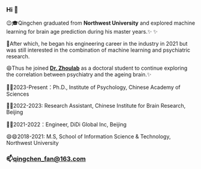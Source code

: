 ### Hi  👋

😉🎓Qingchen graduated from **Northwest University** and explored machine learning for brain age prediction during his master years.✨ ✨  

 🤔After which, he began his engineering career in the industry in 2021 but was still interested in the combination of machine learning and psychiatric research. 

 😄Thus he joined [**Dr. Zhoulab**](http://www.psych.cas.cn/team/yjy/index_90511.html?json=http://www.psych.cas.cn/sourcedb_psych_cas/cn/expert/202204/t20220401_6417881.json) as a doctoral student
 to continue exploring the correlation between psychiatry and the ageing brain.✨
 
 🔭🔭2023-Present：Ph.D., Institute of Psychology, Chinese Academy of Sciences
 
 🔭🔭2022-2023: Research Assistant, Chinese Institute for Brain Research, Beijing

 🌱🌱2021-2022：Engineer, DiDi Global Inc, Beijing

 😄😄2018-2021: M.S, School of Information Science & Technology, Northwest University

### 📫qingchen_fan@163.com
<!--
**QingchenFan/QingchenFan** is a ✨ _special_ ✨ repository because its `README.md` (this file) appears on your GitHub profile.

Here are some ideas to get you started:

- 🔭 I’m currently working on ...
- 🌱 I’m currently learning ...
- 👯 I’m looking to collaborate on ...
- 🤔 I’m looking for help with ...
- 💬 Ask me about ...
- 📫 How to reach me: ...
- 😄 Pronouns: ...
- ⚡ Fun fact: ...
-->
